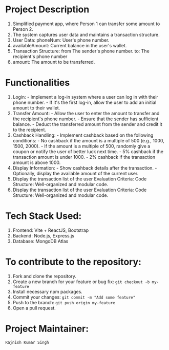 # Project Description
1. Simplified payment app, where Person 1 can transfer some amount to Person 2.
2. The system captures user data and maintains a transaction structure.
3. User Data: phoneNum: User's phone number.
4. availableAmount: Current balance in the user's wallet.
5. Transaction Structure: from The sender's phone number. to: The recipient's phone number
6. amount: The amount to be transferred.

# Functionalities
1. Login: - Implement a log-in system where a user can log in with their phone number. - If it's the first log-in, allow the user to add an initial amount to their wallet.
2. Transfer Amount: - Allow the user to enter the amount to transfer and the recipient's phone number. - Ensure that the sender has sufficient balance. - Deduct the transferred amount from the sender and credit it to the recipient.
3. Cashback Handling: - Implement cashback based on the following conditions: - No cashback if the amount is a multiple of 500 (e.g., 1000, 1500, 2000). - If the amount is a multiple of 500, randomly give a coupon or notify the user of better luck next time. - 5% cashback if the transaction amount is under 1000. - 2% cashback if the transaction amount is above 1000.
4. Display Information: - Show cashback details after the transaction. - Optionally, display the available amount of the current user.
5. Display the transaction list of the user Evaluation Criteria: Code Structure: Well-organized and modular code.
6. Display the transaction list of the user Evaluation Criteria: Code Structure: Well-organized and modular code.

# Tech Stack Used:
1. Frontend: Vite + ReactJS, Bootstrap
2. Backend: Node.js, Express.js
3. Database: MongoDB Atlas

# To contribute to the repository:
1. Fork and clone the repository.
2. Create a new branch for your feature or bug fix: `git checkout -b my-feature`
3. Install necessary npm packages.
4. Commit your changes: `git commit -m "Add some feature"`
5. Push to the branch: `git push origin my-feature`
6. Open a pull request.

 # Project Maintainer:
`Rajnish Kumar Singh`
